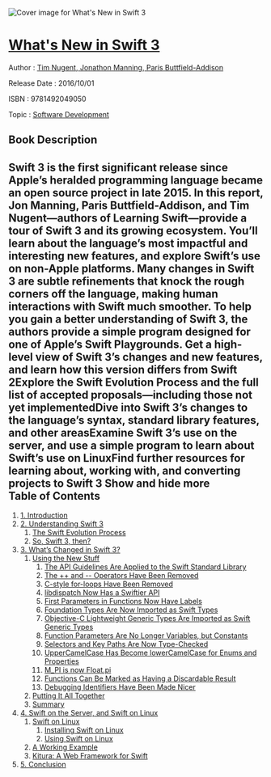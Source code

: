 ![Cover image for What&#39;s New in Swift 3](https://imgdetail.ebookreading.net/cover/cover/software_development/EB9781492049050.jpg)

[What&#39;s New in Swift 3](https://ebookreading.net/view/book/What%26%2339%3Bs+New+in+Swift+3-EB9781492049050_1.html "What&#39;s New in Swift 3")
====================================================================================================================

Author : [Tim Nugent](https://ebookreading.net/search/author/Tim+Nugent),[ Jonathon Manning](https://ebookreading.net/search/author/+Jonathon+Manning),[ Paris Buttfield-Addison](https://ebookreading.net/search/author/+Paris+Buttfield-Addison)

Release Date : 2016/10/01

ISBN : 9781492049050

Topic : [Software Development](https://ebookreading.net/search/category/software-development)

Book Description
-----------------

 Swift 3 is the first significant release since Apple’s heralded programming language became an open source project in late 2015. In this report, Jon Manning, Paris Buttfield-Addison, and Tim Nugent—authors of Learning Swift—provide a tour of Swift 3 and its growing ecosystem. You’ll learn about the language’s most impactful and interesting new features, and explore Swift’s use on non-Apple platforms.
Many changes in Swift 3 are subtle refinements that knock the rough corners off the language, making human interactions with Swift much smoother. To help you gain a better understanding of Swift 3, the authors provide a simple program designed for one of Apple’s Swift Playgrounds.
Get a high-level view of Swift 3’s changes and new features, and learn how this version differs from Swift 2Explore the Swift Evolution Process and the full list of accepted proposals—including those not yet implementedDive into Swift 3’s changes to the language’s syntax, standard library features, and other areasExamine Swift 3’s use on the server, and use a simple program to learn about Swift’s use on LinuxFind further resources for learning about, working with, and converting projects to Swift 3        Show and hide more                
Table of Contents
-----------------

1. [1. Introduction](https://ebookreading.net/view/book/What%26%2339%3Bs+New+in+Swift+3-EB9781492049050_5.html#idm140711627453680)
1. [2. Understanding Swift 3](https://ebookreading.net/view/book/What%26%2339%3Bs+New+in+Swift+3-EB9781492049050_6.html#understanding-swift)
    1. [The Swift Evolution Process](https://ebookreading.net/view/book/What%26%2339%3Bs+New+in+Swift+3-EB9781492049050_6.html#idm140711627511744)
    1. [So, Swift 3, then?](https://ebookreading.net/view/book/What%26%2339%3Bs+New+in+Swift+3-EB9781492049050_6.html#idm140711627511376)
1. [3. What’s Changed in Swift 3?](https://ebookreading.net/view/book/What%26%2339%3Bs+New+in+Swift+3-EB9781492049050_7.html#whats-changed)
    1. [Using the New Stuff](https://ebookreading.net/view/book/What%26%2339%3Bs+New+in+Swift+3-EB9781492049050_7.html#idm140711627058112)
        1. [The API Guidelines Are Applied to the Swift Standard Library](https://ebookreading.net/view/book/What%26%2339%3Bs+New+in+Swift+3-EB9781492049050_7.html#idm140711627375376)
        1. [The ++ and -- Operators Have Been Removed](https://ebookreading.net/view/book/What%26%2339%3Bs+New+in+Swift+3-EB9781492049050_7.html#idm140711627374592)
        1. [C-style for-loops Have Been Removed](https://ebookreading.net/view/book/What%26%2339%3Bs+New+in+Swift+3-EB9781492049050_7.html#idm140711623850656)
        1. [libdispatch Now Has a Swiftier API](https://ebookreading.net/view/book/What%26%2339%3Bs+New+in+Swift+3-EB9781492049050_7.html#idm140711623626864)
        1. [First Parameters in Functions Now Have Labels](https://ebookreading.net/view/book/What%26%2339%3Bs+New+in+Swift+3-EB9781492049050_7.html#idm140711623466272)
        1. [Foundation Types Are Now Imported as Swift Types](https://ebookreading.net/view/book/What%26%2339%3Bs+New+in+Swift+3-EB9781492049050_7.html#idm140711623457824)
        1. [Objective-C Lightweight Generic Types Are Imported as Swift Generic Types](https://ebookreading.net/view/book/What%26%2339%3Bs+New+in+Swift+3-EB9781492049050_7.html#idm140711623330288)
        1. [Function Parameters Are No Longer Variables, but Constants](https://ebookreading.net/view/book/What%26%2339%3Bs+New+in+Swift+3-EB9781492049050_7.html#idm140711623181312)
        1. [Selectors and Key Paths Are Now Type-Checked](https://ebookreading.net/view/book/What%26%2339%3Bs+New+in+Swift+3-EB9781492049050_7.html#idm140711623275184)
        1. [UpperCamelCase Has Become lowerCamelCase for Enums and Properties](https://ebookreading.net/view/book/What%26%2339%3Bs+New+in+Swift+3-EB9781492049050_7.html#idm140711623142416)
        1. [M_PI is now Float.pi](https://ebookreading.net/view/book/What%26%2339%3Bs+New+in+Swift+3-EB9781492049050_7.html#idm140711623054320)
        1. [Functions Can Be Marked as Having a Discardable Result](https://ebookreading.net/view/book/What%26%2339%3Bs+New+in+Swift+3-EB9781492049050_7.html#idm140711622960224)
        1. [Debugging Identifiers Have Been Made Nicer](https://ebookreading.net/view/book/What%26%2339%3Bs+New+in+Swift+3-EB9781492049050_7.html#idm140711622957776)
    1. [Putting It All Together](https://ebookreading.net/view/book/What%26%2339%3Bs+New+in+Swift+3-EB9781492049050_7.html#idm140711627057520)
    1. [Summary](https://ebookreading.net/view/book/What%26%2339%3Bs+New+in+Swift+3-EB9781492049050_7.html#idm140711622811776)
1. [4. Swift on the Server, and Swift on Linux](https://ebookreading.net/view/book/What%26%2339%3Bs+New+in+Swift+3-EB9781492049050_8.html#swift-beyond-mac)
    1. [Swift on Linux](https://ebookreading.net/view/book/What%26%2339%3Bs+New+in+Swift+3-EB9781492049050_8.html#swift-on-linux)
        1. [Installing Swift on Linux](https://ebookreading.net/view/book/What%26%2339%3Bs+New+in+Swift+3-EB9781492049050_8.html#idm140711622134544)
        1. [Using Swift on Linux](https://ebookreading.net/view/book/What%26%2339%3Bs+New+in+Swift+3-EB9781492049050_8.html#idm140711622210880)
    1. [A Working Example](https://ebookreading.net/view/book/What%26%2339%3Bs+New+in+Swift+3-EB9781492049050_8.html#idm140711622138512)
    1. [Kitura: A Web Framework for Swift](https://ebookreading.net/view/book/What%26%2339%3Bs+New+in+Swift+3-EB9781492049050_8.html#idm140711622198256)
1. [5. Conclusion](https://ebookreading.net/view/book/What%26%2339%3Bs+New+in+Swift+3-EB9781492049050_9.html#idm140711622197632)
